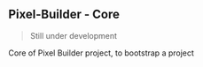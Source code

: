 ## Pixel-Builder - Core

> Still under development

Core of Pixel Builder project, to bootstrap a project 
